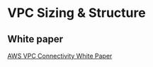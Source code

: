 # VPC Sizing & Structure

## White paper

[AWS VPC Connectivity White Paper](https://d1.awsstatic.com/whitepapers/aws-amazon-vpc-connectivity-options.pdf)
